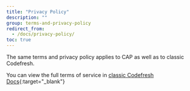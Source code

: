 ```yaml
---
title: "Privacy Policy"
description: ""
group: terms-and-privacy-policy
redirect_from:
  - /docs/privacy-policy/
toc: true
---
```


The same terms and privacy policy applies to CAP as well as to classic Codefresh.

You can view the full terms of service in [classic Codefresh Docs](https://codefresh.io/docs/docs/terms-and-privacy-policy/privacy-policy/){:target="\_blank"}
